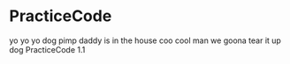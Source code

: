 PracticeCode
============
yo yo yo dog
pimp daddy is in the house
coo cool man we goona tear it up dog
PracticeCode 1.1
